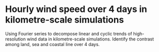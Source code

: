 # Hourly wind speed over 4 days in kilometre-scale simulations
Using Fourier series to decompose linear and cyclic trends of high-resolution wind data in kilometre-scale simulations. Identify the contrast among land, sea and coastal line over 4 days.
